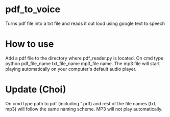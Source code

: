 # pdf_to_voice
Turns pdf file into a  txt file and reads it out loud using google text to speech 
# How to use
Add a pdf file to the directory where pdf_reader.py is located. On cmd type python pdf_file_name txt_file_name mp3_file name. The mp3 file
will start playing automatically on your computer's default audio player.

# Update (Choi)
On cmd type path to pdf (including ".pdf) and rest of the file names (txt, mp3) will follow the same naming scheme. MP3 will not play automatically.
